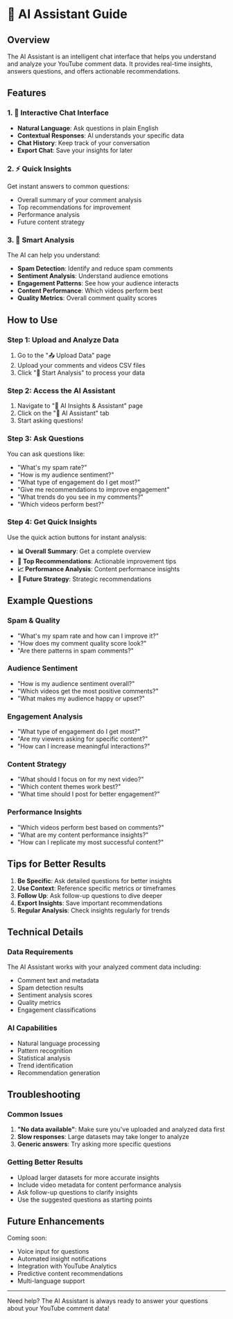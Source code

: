 # 🤖 AI Assistant Guide

## Overview
The AI Assistant is an intelligent chat interface that helps you understand and analyze your YouTube comment data. It provides real-time insights, answers questions, and offers actionable recommendations.

## Features

### 1. 💬 Interactive Chat Interface
- **Natural Language**: Ask questions in plain English
- **Contextual Responses**: AI understands your specific data
- **Chat History**: Keep track of your conversation
- **Export Chat**: Save your insights for later

### 2. ⚡ Quick Insights
Get instant answers to common questions:
- Overall summary of your comment analysis
- Top recommendations for improvement
- Performance analysis
- Future content strategy

### 3. 🎯 Smart Analysis
The AI can help you understand:
- **Spam Detection**: Identify and reduce spam comments
- **Sentiment Analysis**: Understand audience emotions
- **Engagement Patterns**: See how your audience interacts
- **Content Performance**: Which videos perform best
- **Quality Metrics**: Overall comment quality scores

## How to Use

### Step 1: Upload and Analyze Data
1. Go to the "📤 Upload Data" page
2. Upload your comments and videos CSV files
3. Click "🚀 Start Analysis" to process your data

### Step 2: Access the AI Assistant
1. Navigate to "🤖 AI Insights & Assistant" page
2. Click on the "🤖 AI Assistant" tab
3. Start asking questions!

### Step 3: Ask Questions
You can ask questions like:
- "What's my spam rate?"
- "How is my audience sentiment?"
- "What type of engagement do I get most?"
- "Give me recommendations to improve engagement"
- "What trends do you see in my comments?"
- "Which videos perform best?"

### Step 4: Get Quick Insights
Use the quick action buttons for instant analysis:
- **📊 Overall Summary**: Get a complete overview
- **🎯 Top Recommendations**: Actionable improvement tips
- **📈 Performance Analysis**: Content performance insights
- **🔮 Future Strategy**: Strategic recommendations

## Example Questions

### Spam & Quality
- "What's my spam rate and how can I improve it?"
- "How does my comment quality score look?"
- "Are there patterns in spam comments?"

### Audience Sentiment
- "How is my audience sentiment overall?"
- "Which videos get the most positive comments?"
- "What makes my audience happy or upset?"

### Engagement Analysis
- "What type of engagement do I get most?"
- "Are my viewers asking for specific content?"
- "How can I increase meaningful interactions?"

### Content Strategy
- "What should I focus on for my next video?"
- "Which content themes work best?"
- "What time should I post for better engagement?"

### Performance Insights
- "Which videos perform best based on comments?"
- "What are my content performance insights?"
- "How can I replicate my most successful content?"

## Tips for Better Results

1. **Be Specific**: Ask detailed questions for better insights
2. **Use Context**: Reference specific metrics or timeframes
3. **Follow Up**: Ask follow-up questions to dive deeper
4. **Export Insights**: Save important recommendations
5. **Regular Analysis**: Check insights regularly for trends

## Technical Details

### Data Requirements
The AI Assistant works with your analyzed comment data including:
- Comment text and metadata
- Spam detection results
- Sentiment analysis scores
- Quality metrics
- Engagement classifications

### AI Capabilities
- Natural language processing
- Pattern recognition
- Statistical analysis
- Trend identification
- Recommendation generation

## Troubleshooting

### Common Issues
1. **"No data available"**: Make sure you've uploaded and analyzed data first
2. **Slow responses**: Large datasets may take longer to analyze
3. **Generic answers**: Try asking more specific questions

### Getting Better Results
- Upload larger datasets for more accurate insights
- Include video metadata for content performance analysis
- Ask follow-up questions to clarify insights
- Use the suggested questions as starting points

## Future Enhancements

Coming soon:
- Voice input for questions
- Automated insight notifications
- Integration with YouTube Analytics
- Predictive content recommendations
- Multi-language support

---

Need help? The AI Assistant is always ready to answer your questions about your YouTube comment data!
